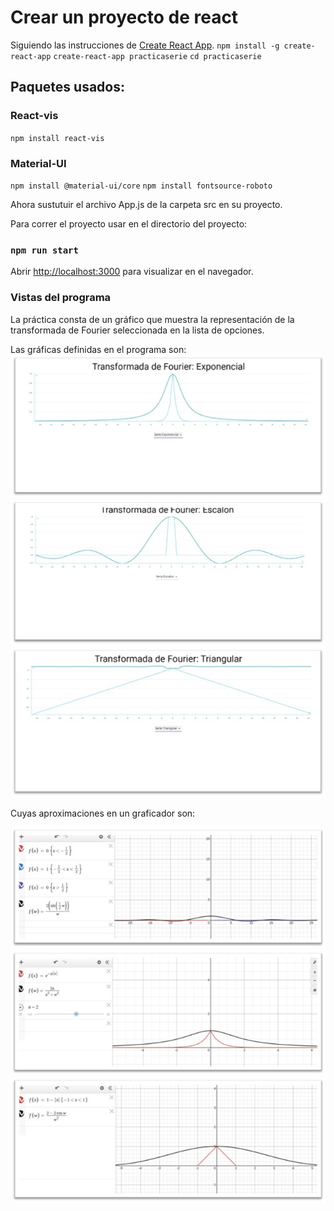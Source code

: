 # Crear un proyecto de react

Siguiendo las instrucciones de [Create React App](https://github.com/facebook/create-react-app).
`npm install -g create-react-app`
`create-react-app practicaserie`
`cd practicaserie`

## Paquetes usados:
### React-vis
`npm install react-vis`

### Material-UI
`npm install @material-ui/core`
`npm install fontsource-roboto`

Ahora sustutuir el archivo App.js de la carpeta src en su proyecto.

Para correr el proyecto usar en el directorio del proyecto:
### `npm run start`

Abrir [http://localhost:3000](http://localhost:3000) para visualizar en el navegador.

### Vistas del programa
La práctica consta de un gráfico que muestra la representación de la transformada de Fourier seleccionada en la lista de opciones.

 Las gráficas definidas en el programa son:
 ![](./Images/GRAPH1.jpg)
 ![](./Images/GRAPH2.jpg)
 ![](./Images/GRAPH3.jpg)
 
 
 Cuyas aproximaciones en un graficador son:
 
 ![](./Images/ESCR.jpg)
 ![](./Images/EXPR.jpg)
 ![](./Images/TRGR.jpg)
 
